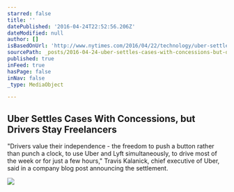 ```yaml
---
starred: false
title: ''
datePublished: '2016-04-24T22:52:56.206Z'
dateModified: null
author: []
isBasedOnUrl: 'http://www.nytimes.com/2016/04/22/technology/uber-settles-cases-with-concessions-but-drivers-stay-freelancers.html'
sourcePath: _posts/2016-04-24-uber-settles-cases-with-concessions-but-drivers-stay-freela.md
published: true
inFeed: true
hasPage: false
inNav: false
_type: MediaObject

---
```

<article style=""><h1>Uber Settles Cases With Concessions, but Drivers Stay Freelancers</h1><p>"Drivers value their independence - the freedom to push a button rather than punch a clock, to use Uber and Lyft simultaneously, to drive most of the week or for just a few hours," Travis Kalanick, chief executive of Uber, said in a company blog post announcing the settlement.</p><img src="https://static01.nyt.com/images/2016/04/22/business/22UBER/22UBER-facebookJumbo.jpg" /></article>